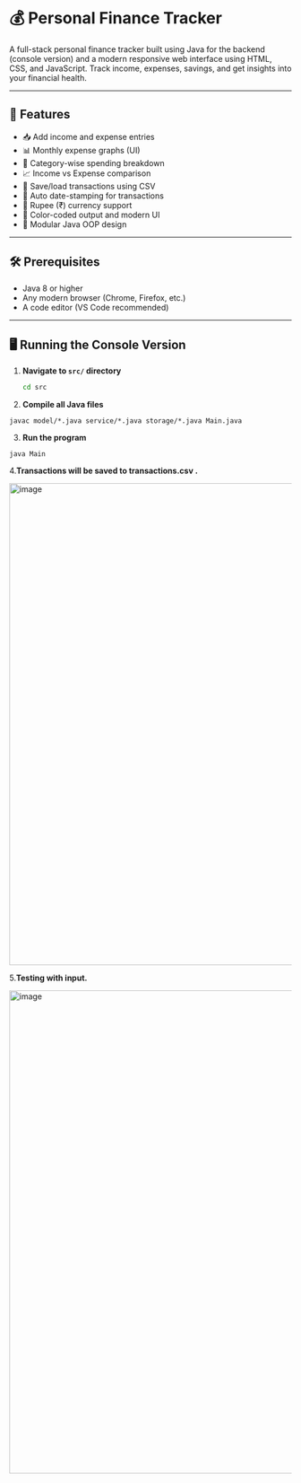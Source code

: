 # 💰 Personal Finance Tracker

A full-stack personal finance tracker built using Java for the backend (console version) and a modern responsive web interface using HTML, CSS, and JavaScript. Track income, expenses, savings, and get insights into your financial health.

---

## 🚀 Features

- 📥 Add income and expense entries
- 📊 Monthly expense graphs (UI)
- 🔁 Category-wise spending breakdown
- 📈 Income vs Expense comparison
- 💾 Save/load transactions using CSV
- 📆 Auto date-stamping for transactions
- 💸 Rupee (₹) currency support
- 🎨 Color-coded output and modern UI
- 🧠 Modular Java OOP design

---

## 🛠️ Prerequisites

- Java 8 or higher
- Any modern browser (Chrome, Firefox, etc.)
- A code editor (VS Code recommended)

---

## 🖥️ Running the Console Version

1. **Navigate to `src/` directory**
   ```bash
   cd src

2. **Compile all Java files**

```
javac model/*.java service/*.java storage/*.java Main.java
```
3. **Run the program**

```
java Main
```
4.**Transactions will be saved to transactions.csv .**

<img width="1919" height="859" alt="image" src="https://github.com/user-attachments/assets/4e34a009-8fe8-41a4-b118-544534931f35" />

5.**Testing with input.**

<img width="802" height="861" alt="image" src="https://github.com/user-attachments/assets/79cf76ce-c8a7-49cb-b241-7721abb38994" />

